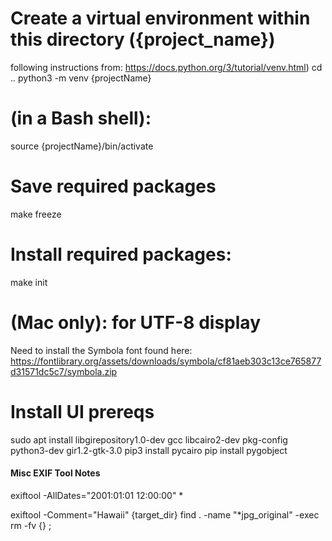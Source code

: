 
# Create a virtual environment within this directory ({project_name})
following instructions from: https://docs.python.org/3/tutorial/venv.html)
cd ..
python3 -m venv {projectName}
# (in a Bash shell):
source {projectName}/bin/activate

# Save required packages
make freeze

# Install required packages:
make init

# (Mac only): for UTF-8 display
Need to install the Symbola font found here:
https://fontlibrary.org/assets/downloads/symbola/cf81aeb303c13ce765877d31571dc5c7/symbola.zip

# Install UI prereqs
sudo apt install libgirepository1.0-dev gcc libcairo2-dev pkg-config python3-dev gir1.2-gtk-3.0
pip3 install pycairo
pip install pygobject

#### Misc EXIF Tool Notes
exiftool -AllDates="2001:01:01 12:00:00" *

exiftool -Comment="Hawaii" {target_dir}
find . -name "*jpg_original" -exec rm -fv {} \;
